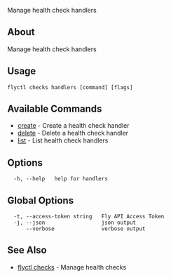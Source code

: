 <p class="font-medium tracking-tight text-gray-400 text-lg -mt-4 mb-9 pb-5 border-b">
  Manage health check handlers
</p>

## About

Manage health check handlers

## Usage

~~~
flyctl checks handlers [command] [flags]
~~~

## Available Commands
* [create](/docs/flyctl/checks-handlers-create/)	 - Create a health check handler
* [delete](/docs/flyctl/checks-handlers-delete/)	 - Delete a health check handler
* [list](/docs/flyctl/checks-handlers-list/)	 - List health check handlers

## Options

~~~
  -h, --help   help for handlers
~~~

## Global Options

~~~
  -t, --access-token string   Fly API Access Token
  -j, --json                  json output
      --verbose               verbose output
~~~

## See Also

* [flyctl checks](/docs/flyctl/checks/)	 - Manage health checks

